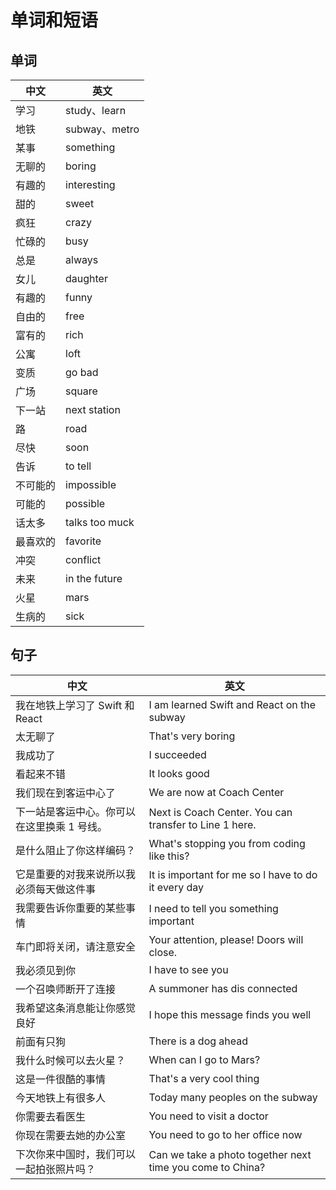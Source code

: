 # 单词和短语

## 单词

| 中文     | 英文           |
| -------- | -------------- |
| 学习     | study、learn   |
| 地铁     | subway、metro  |
| 某事     | something      |
| 无聊的   | boring         |
| 有趣的   | interesting    |
| 甜的     | sweet          |
| 疯狂     | crazy          |
| 忙碌的   | busy           |
| 总是     | always         |
| 女儿     | daughter       |
| 有趣的   | funny          |
| 自由的   | free           |
| 富有的   | rich           |
| 公寓     | loft           |
| 变质     | go bad         |
| 广场     | square         |
| 下一站   | next station   |
| 路       | road           |
| 尽快     | soon           |
| 告诉     | to tell        |
| 不可能的 | impossible     |
| 可能的   | possible       |
| 话太多   | talks too muck |
| 最喜欢的 | favorite       |
| 冲突     | conflict       |
| 未来     | in the future  |
| 火星     | mars           |
| 生病的   | sick           |

## 句子

| 中文                                        | 英文                                                      |
| ------------------------------------------- | --------------------------------------------------------- |
| 我在地铁上学习了 Swift 和 React             | I am learned Swift and React on the subway                |
| 太无聊了                                    | That's very boring                                        |
| 我成功了                                    | I succeeded                                               |
| 看起来不错                                  | It looks good                                             |
| 我们现在到客运中心了                        | We are now at Coach Center                                |
| 下一站是客运中心。你可以在这里换乘 1 号线。 | Next is Coach Center. You can transfer to Line 1 here.    |
| 是什么阻止了你这样编码？                    | What's stopping you from coding like this?                |
| 它是重要的对我来说所以我必须每天做这件事    | It is important for me so l have to do it every day       |
| 我需要告诉你重要的某些事情                  | I need to tell you something important                    |
| 车门即将关闭，请注意安全                    | Your attention, please! Doors will close.                 |
| 我必须见到你                                | I have to see you                                         |
| 一个召唤师断开了连接                        | A summoner has dis connected                              |
| 我希望这条消息能让你感觉良好                | I hope this message finds you well                        |
| 前面有只狗                                  | There is a dog ahead                                      |
| 我什么时候可以去火星？                      | When can I go to Mars?                                    |
| 这是一件很酷的事情                          | That's a very cool thing                                  |
| 今天地铁上有很多人                          | Today many peoples on the subway                          |
| 你需要去看医生                              | You need to visit a doctor                                |
| 你现在需要去她的办公室                      | You need to go to her office now                          |
| 下次你来中国时，我们可以一起拍张照片吗？    | Can we take a photo together next time you come to China? |

